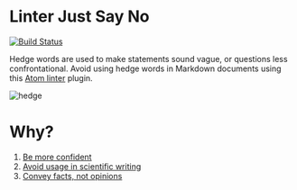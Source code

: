 # Linter Just Say No

[![Build Status](https://travis-ci.org/lexicalunit/linter-just-say-no.svg?branch=master)](https://travis-ci.org/lexicalunit/linter-just-say-no)

Hedge words are used to make statements sound vague, or questions less confrontational. Avoid using hedge words in Markdown documents using this [Atom linter](https://atom.io/packages/linter) plugin.

![hedge](https://cloud.githubusercontent.com/assets/1903876/8438901/461129e6-1f2e-11e5-828f-4b88e1ffffc1.png)

# Why?

1. [Be more confident](http://women2.com/2014/02/17/just-say/)
1. [Avoid usage in scientific writing](http://www.biomedicaleditor.com/hedging.html)
1. [Convey facts, not opinions](http://expertedge.aje.com/2013/01/22/editing-tip-of-the-week-avoiding-multiple-hedge-terms/)
